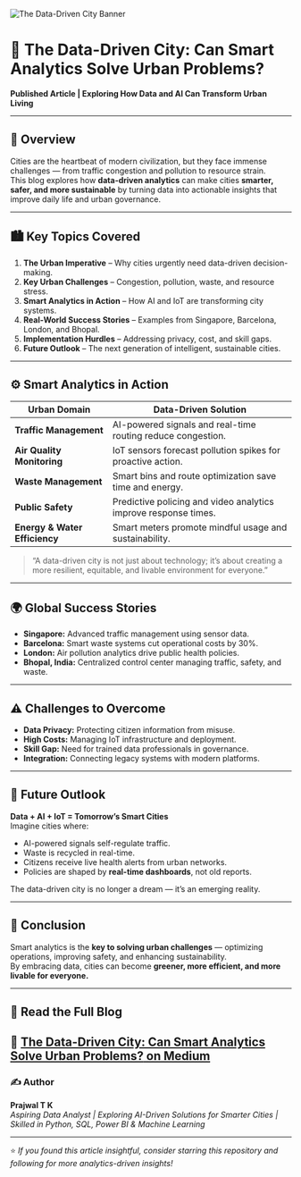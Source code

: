 ![The Data-Driven City Banner](banner.png)

# 🌆 The Data-Driven City: Can Smart Analytics Solve Urban Problems?

**Published Article | Exploring How Data and AI Can Transform Urban Living**

---

## 🧠 Overview  
Cities are the heartbeat of modern civilization, but they face immense challenges — from traffic congestion and pollution to resource strain.  
This blog explores how **data-driven analytics** can make cities **smarter, safer, and more sustainable** by turning data into actionable insights that improve daily life and urban governance.

---

## 🏙️ Key Topics Covered  
1. **The Urban Imperative** – Why cities urgently need data-driven decision-making.  
2. **Key Urban Challenges** – Congestion, pollution, waste, and resource stress.  
3. **Smart Analytics in Action** – How AI and IoT are transforming city systems.  
4. **Real-World Success Stories** – Examples from Singapore, Barcelona, London, and Bhopal.  
5. **Implementation Hurdles** – Addressing privacy, cost, and skill gaps.  
6. **Future Outlook** – The next generation of intelligent, sustainable cities.

---

## ⚙️ Smart Analytics in Action  

| Urban Domain | Data-Driven Solution |
|---------------|----------------------|
| **Traffic Management** | AI-powered signals and real-time routing reduce congestion. |
| **Air Quality Monitoring** | IoT sensors forecast pollution spikes for proactive action. |
| **Waste Management** | Smart bins and route optimization save time and energy. |
| **Public Safety** | Predictive policing and video analytics improve response times. |
| **Energy & Water Efficiency** | Smart meters promote mindful usage and sustainability. |

> “A data-driven city is not just about technology; it’s about creating a more resilient, equitable, and livable environment for everyone.”

---

## 🌍 Global Success Stories  
- **Singapore:** Advanced traffic management using sensor data.  
- **Barcelona:** Smart waste systems cut operational costs by 30%.  
- **London:** Air pollution analytics drive public health policies.  
- **Bhopal, India:** Centralized control center managing traffic, safety, and waste.

---

## ⚠️ Challenges to Overcome  
- **Data Privacy:** Protecting citizen information from misuse.  
- **High Costs:** Managing IoT infrastructure and deployment.  
- **Skill Gap:** Need for trained data professionals in governance.  
- **Integration:** Connecting legacy systems with modern platforms.

---

## 🔮 Future Outlook  
**Data + AI + IoT = Tomorrow’s Smart Cities**  
Imagine cities where:  
- AI-powered signals self-regulate traffic.  
- Waste is recycled in real-time.  
- Citizens receive live health alerts from urban networks.  
- Policies are shaped by **real-time dashboards**, not old reports.  

The data-driven city is no longer a dream — it’s an emerging reality.

---

## 🌱 Conclusion  
Smart analytics is the **key to solving urban challenges** — optimizing operations, improving safety, and enhancing sustainability.  
By embracing data, cities can become **greener, more efficient, and more livable for everyone.**

---

## 🔗 Read the Full Blog  
📖 [**The Data-Driven City: Can Smart Analytics Solve Urban Problems?** on Medium](https://medium.com/@prajwal9591107321/the-data-driven-city-can-smart-analytics-solve-urban-problems-53b0ebb4191b)  
---

### ✍️ Author  
**Prajwal T K**  
_Aspiring Data Analyst | Exploring AI-Driven Solutions for Smarter Cities | Skilled in Python, SQL, Power BI & Machine Learning_  

---

⭐ *If you found this article insightful, consider starring this repository and following for more analytics-driven insights!*
